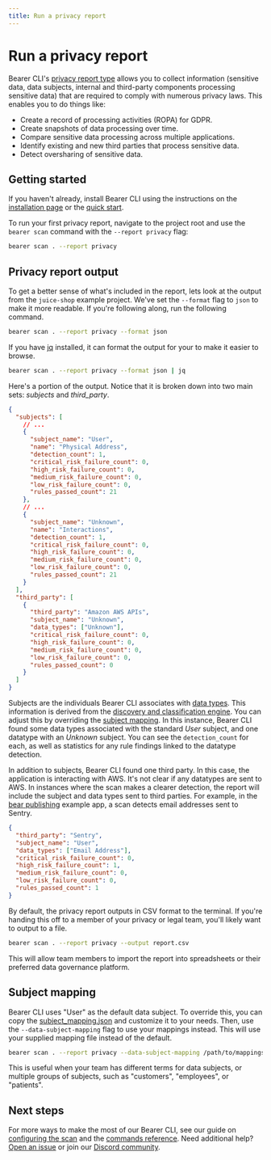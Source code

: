 ```yaml
---
title: Run a privacy report
---
```


# Run a privacy report

Bearer CLI's [privacy report type](/explanations/reports/#privacy-report) allows you to collect information (sensitive data, data subjects, internal and third-party components processing sensitive data) that are required to comply with numerous privacy laws. This enables you to do things like:

- Create a record of processing activities (ROPA) for GDPR.
- Create snapshots of data processing over time.
- Compare sensitive data processing across multiple applications.
- Identify existing and new third parties that process sensitive data.
- Detect oversharing of sensitive data.

## Getting started

If you haven't already, install Bearer CLI using the instructions on the [installation page](/reference/installation/) or the [quick start](/quickstart/).

To run your first privacy report, navigate to the project root and use the `bearer scan` command with the `--report privacy` flag:

```bash
bearer scan . --report privacy
```

## Privacy report output

To get a better sense of what's included in the report, lets look at the output from the `juice-shop` example project. We've set the `--format` flag to `json` to make it more readable. If you're following along, run the following command.

```bash
bearer scan . --report privacy --format json
```

If you have [jq](https://stedolan.github.io/jq/) installed, it can format the output for your to make it easier to browse.

```bash
bearer scan . --report privacy --format json | jq
```

Here's a portion of the output. Notice that it is broken down into two main sets: _subjects_ and _third_party_.

```json
{
  "subjects": [
    // ...
    {
      "subject_name": "User",
      "name": "Physical Address",
      "detection_count": 1,
      "critical_risk_failure_count": 0,
      "high_risk_failure_count": 0,
      "medium_risk_failure_count": 0,
      "low_risk_failure_count": 0,
      "rules_passed_count": 21
    },
    // ...
    {
      "subject_name": "Unknown",
      "name": "Interactions",
      "detection_count": 1,
      "critical_risk_failure_count": 0,
      "high_risk_failure_count": 0,
      "medium_risk_failure_count": 0,
      "low_risk_failure_count": 0,
      "rules_passed_count": 21
    }
  ],
  "third_party": [
    {
      "third_party": "Amazon AWS APIs",
      "subject_name": "Unknown",
      "data_types": ["Unknown"],
      "critical_risk_failure_count": 0,
      "high_risk_failure_count": 0,
      "medium_risk_failure_count": 0,
      "low_risk_failure_count": 0,
      "rules_passed_count": 0
    }
  ]
}
```

Subjects are the individuals Bearer CLI associates with [data types](/reference/datatypes/). This information is derived from the [discovery and classification engine](/explanations/discovery-and-classification/). You can adjust this by overriding the [subject mapping](#subject-mapping). In this instance, Bearer CLI found some data types associated with the standard _User_ subject, and one datatype with an _Unknown_ subject. You can see the `detection_count` for each, as well as statistics for any rule findings linked to the datatype detection.

In addition to subjects, Bearer CLI found one third party. In this case, the application is interacting with AWS. It's not clear if any datatypes are sent to AWS. In instances where the scan makes a clearer detection, the report will include the subject and data types sent to third parties. For example, in the [bear publishing](https://github.com/Bearer/bear-publishing) example app, a scan detects email addresses sent to Sentry.

```json
{
  "third_party": "Sentry",
  "subject_name": "User",
  "data_types": ["Email Address"],
  "critical_risk_failure_count": 0,
  "high_risk_failure_count": 1,
  "medium_risk_failure_count": 0,
  "low_risk_failure_count": 0,
  "rules_passed_count": 1
}
```

By default, the privacy report outputs in CSV format to the terminal. If you're handing this off to a member of your privacy or legal team, you'll likely want to output to a file.

```bash
bearer scan . --report privacy --output report.csv
```

This will allow team members to import the report into spreadsheets or their preferred data governance platform.

## Subject mapping

Bearer CLI uses "User" as the default data subject. To override this, you can copy the [subject_mapping.json](https://github.com/bearer/bearer/blob/main/internal/classification/db/subject_mapping.json) and customize it to your needs. Then, use the `--data-subject-mapping` flag to use your mappings instead. This will use your supplied mapping file instead of the default.

```bash
bearer scan . --report privacy --data-subject-mapping /path/to/mappings.json
```

This is useful when your team has different terms for data subjects, or multiple groups of subjects, such as "customers", "employees", or "patients".

## Next steps

For more ways to make the most of our Bearer CLI, see our guide on [configuring the scan](/guides/configure-scan/) and the [commands reference](/reference/commands/). Need additional help? [Open an issue]({{meta.links.issues}}) or join our [Discord community]({{meta.links.discord}}).
